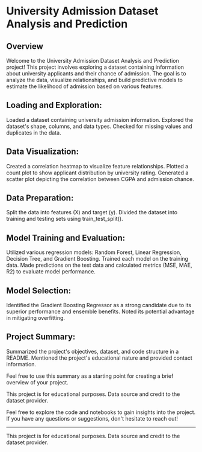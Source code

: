 # University Admission Dataset Analysis and Prediction

## Overview
Welcome to the University Admission Dataset Analysis and Prediction project! This project involves exploring a dataset containing information about university applicants and their chance of admission. The goal is to analyze the data, visualize relationships, and build predictive models to estimate the likelihood of admission based on various features.

## Loading and Exploration:
Loaded a dataset containing university admission information.
Explored the dataset's shape, columns, and data types.
Checked for missing values and duplicates in the data.

## Data Visualization:
Created a correlation heatmap to visualize feature relationships.
Plotted a count plot to show applicant distribution by university rating.
Generated a scatter plot depicting the correlation between CGPA and admission chance.

## Data Preparation:
Split the data into features (X) and target (y).
Divided the dataset into training and testing sets using train_test_split().

## Model Training and Evaluation:
Utilized various regression models: Random Forest, Linear Regression, Decision Tree, and Gradient Boosting.
Trained each model on the training data.
Made predictions on the test data and calculated metrics (MSE, MAE, R2) to evaluate model performance.

## Model Selection:
Identified the Gradient Boosting Regressor as a strong candidate due to its superior performance and ensemble benefits.
Noted its potential advantage in mitigating overfitting.

## Project Summary:
Summarized the project's objectives, dataset, and code structure in a README.
Mentioned the project's educational nature and provided contact information.

Feel free to use this summary as a starting point for creating a brief overview of your project.

This project is for educational purposes. Data source and credit to the dataset provider.






Feel free to explore the code and notebooks to gain insights into the project. If you have any questions or suggestions, don't hesitate to reach out!

---

This project is for educational purposes. Data source and credit to the dataset provider.
